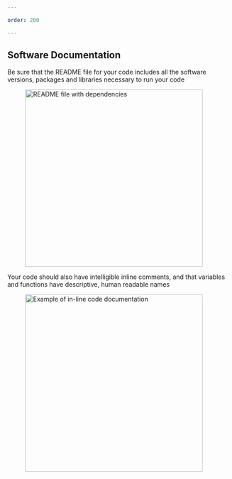 ```yaml
---

order: 200

---
```


## Software Documentation

<div>
  <div class="two-col left">
    <p>Be sure that the README file for your code includes all the software versions, packages and libraries necessary to run your code</p>
  </div>
<div class="two-col right">
    <figure>
      <img src="{{ site.baseurl }}/assets/img/slides/read-me_documentation.jpg" 
           alt="README file with dependencies" width="400" />
    </figure>
  </div>

<div>
  <div class="two-col left">
    <p>Your code should also have intelligible inline comments, and that variables and functions have descriptive, human readable names</p>
  </div>
<div class="two-col right">
    <figure>
      <img src="{{ site.baseurl }}/assets/img/slides/in-line_comments.jpg" 
           alt="Example of in-line code documentation" width="400" />
    </figure>
  </div>
